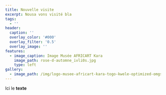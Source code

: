 ```yaml
---
title: Nouvelle visite
excerpt: Nousa vons visité bla
tags:
  - ''
header:
  caption: ''
  overlay_color: '#000'
  overlay_filter: '0.5'
  overlay_image: ''
features:
  - image_caption: Image Musée AFRICART Kara
    image_path: rose-d-automne_ivli0s.jpg
    type: left
gallery:
  - image_path: /img/logo-musee-africart-kara-togo-kwele-optimized-omgsvg.svg
---
```

Ici le **texte**
